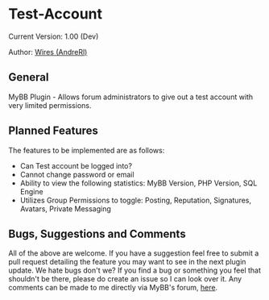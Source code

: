 Test-Account
================

Current Version: 1.00 (Dev)

Author: [Wires (AndreRl)](https://oseax.com)

General
-----------

MyBB Plugin - Allows forum administrators to give out a test account with very limited permissions.

Planned Features
-----------
The features to be implemented are as follows:

+ Can Test account be logged into?
+ Cannot change password or email
+ Ability to view the following statistics: MyBB Version, PHP Version, SQL Engine
+ Utilizes Group Permissions to toggle: Posting, Reputation, Signatures, Avatars, Private Messaging

Bugs, Suggestions and Comments
-----------
All of the above are welcome. If you have a suggestion feel free to submit a pull request detailing the feature you may want to see in the next plugin update. We hate bugs don't we? If you find a bug or something you feel that shouldn't be there, please do create an issue so I can look over it. Any comments can be made to me directly via MyBB's forum, [here](https://community.mybb.com/user-87056.html).
